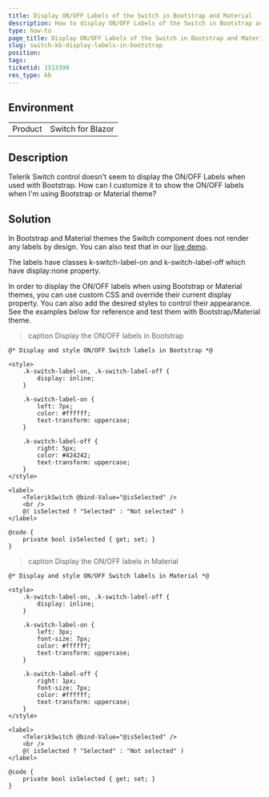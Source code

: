```yaml
---
title: Display ON/OFF Labels of the Switch in Bootstrap and Material
description: How to display ON/OFF Labels of the Switch in Bootstrap and Material theme
type: how-to
page_title: Display ON/OFF Labels of the Switch in Bootstrap and Material Theme
slug: switch-kb-display-labels-in-bootstrap
position: 
tags: 
ticketid: 1513399
res_type: kb
---
```


## Environment
<table>
	<tbody>
		<tr>
			<td>Product</td>
			<td>Switch for Blazor</td>
		</tr>
	</tbody>
</table>


## Description
Telerik Switch control doesn't seem to display the ON/OFF Labels when used with Bootstrap.
How can I customize it to show the ON/OFF labels when I'm using Bootstrap or Material theme?

## Solution
In Bootstrap and Material themes the Switch component does not render any labels by design. You can also test that in our [live demo](https://demos.telerik.com/blazor-ui/switch/labels).

The labels have classes k-switch-label-on and k-switch-label-off which have display:none property.

In order to display the ON/OFF labels when using Bootstrap or Material themes, you can use custom CSS and override their current display property. You can also add the desired styles to control their appearance. See the examples below for reference and test them with Bootstrap/Material theme.

>caption Display the ON/OFF labels in Bootstrap

````CSHTML
@* Display and style ON/OFF Switch labels in Bootstrap *@

<style>
    .k-switch-label-on, .k-switch-label-off {
        display: inline;
    }

    .k-switch-label-on {
        left: 7px;
        color: #ffffff;
        text-transform: uppercase;
    }

    .k-switch-label-off {
        right: 5px;
        color: #424242;
        text-transform: uppercase;
    }
</style>

<label>
    <TelerikSwitch @bind-Value="@isSelected" />
    <br />
    @( isSelected ? "Selected" : "Not selected" )
</label>

@code {
    private bool isSelected { get; set; }
}
````

>caption Display the ON/OFF labels in Material


````CSHTML
@* Display and style ON/OFF Switch labels in Material *@

<style>
    .k-switch-label-on, .k-switch-label-off {
        display: inline;
    }

    .k-switch-label-on {
        left: 3px;
        font-size: 7px;
        color: #ffffff;
        text-transform: uppercase;
    }

    .k-switch-label-off {
        right: 1px;
        font-size: 7px;
        color: #ffffff;
        text-transform: uppercase;
    }
</style>

<label>
    <TelerikSwitch @bind-Value="@isSelected" />
    <br />
    @( isSelected ? "Selected" : "Not selected" )
</label>

@code {
    private bool isSelected { get; set; }
}
````